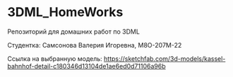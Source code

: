 # 3DML_HomeWorks
Репозиторий для домашних работ по 3DML

Студентка: Самсонова Валерия Игоревна, М8О-207М-22

Ссылка на выбранную модель: https://sketchfab.com/3d-models/kassel-bahnhof-detail-c180346d13104de1ae6ed0d71106a96b
